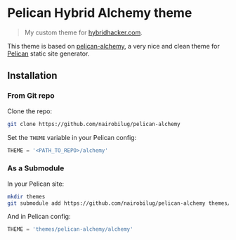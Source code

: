 # Pelican Hybrid Alchemy theme
> My custom theme for [hybridhacker.com](https://hybridhacker.com).

This theme is based on [pelican-alchemy](https://github.com/nairobilug/pelican-alchemy), a very nice and clean theme for [Pelican](http://getpelican.com) static site generator.

## Installation

### From Git repo

Clone the repo:

```bash
git clone https://github.com/nairobilug/pelican-alchemy
```

Set the `THEME` variable in your Pelican config:

```python
THEME = '<PATH_TO_REPO>/alchemy'
```

### As a Submodule

In your Pelican site:

```bash
mkdir themes
git submodule add https://github.com/nairobilug/pelican-alchemy themes/pelican-alchemy
```

And in Pelican config:

```python
THEME = 'themes/pelican-alchemy/alchemy'
```

